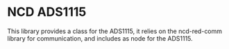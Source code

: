 # NCD ADS1115

This library provides a class for the ADS1115, it relies on the ncd-red-comm library for communication, and includes as node for the ADS1115.
